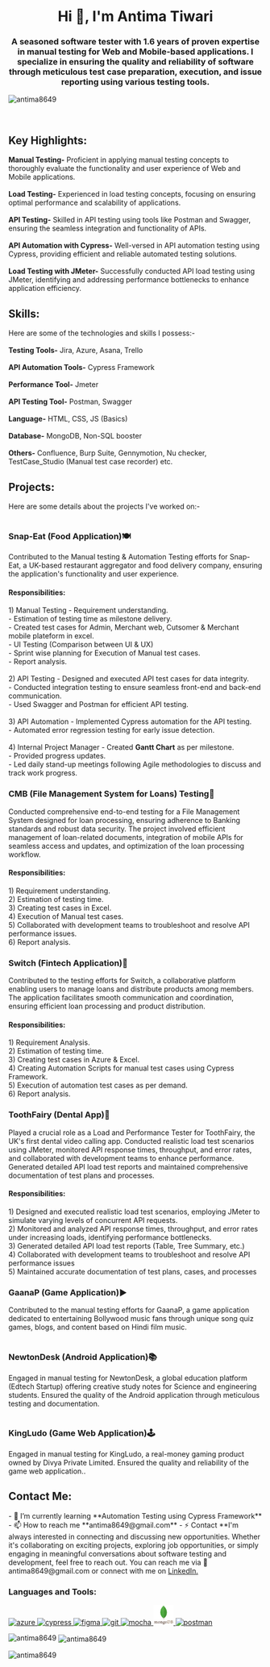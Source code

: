 <h1 align="center">Hi 👋, I'm Antima Tiwari</h1>
<h3 align="center">
  A seasoned software tester with 1.6 years of proven expertise in manual
  testing for Web and Mobile-based applications. I specialize in ensuring the
  quality and reliability of software through meticulous test case preparation,
  execution, and issue reporting using various testing tools.
</h3>
<p align="left">
  <img
    src="https://komarev.com/ghpvc/?username=antima8649&label=Profile%20views&color=0e75b6&style=flat"
    alt="antima8649"
  />
</p>

<p align="left">
  <a href="https://twitter.com/" target="blank"
    ><img
      src="https://img.shields.io/twitter/follow/?logo=twitter&style=for-the-badge"
      alt=""
  /></a>
</p>

<h2 align="left">Key Highlights:</h2>
<p align="left">
  <b>Manual Testing-</b> Proficient in applying manual testing concepts to
  thoroughly evaluate the functionality and user experience of Web and Mobile
  applications. <br />
  <br />
  <b>Load Testing-</b> Experienced in load testing concepts, focusing on
  ensuring optimal performance and scalability of applications. <br />
  <br />
  <b>API Testing-</b> Skilled in API testing using tools like Postman and
  Swagger, ensuring the seamless integration and functionality of APIs. <br />
  <br />
  <b>API Automation with Cypress-</b> Well-versed in API automation testing
  using Cypress, providing efficient and reliable automated testing solutions.
  <br />
  <br />
  <b>Load Testing with JMeter-</b> Successfully conducted API load testing using
  JMeter, identifying and addressing performance bottlenecks to enhance
  application efficiency.
</p>

<h2 align="left">Skills:</h2>
<p align="left">
  Here are some of the technologies and skills I possess:-<br />
  <br />
  <b>Testing Tools-</b> Jira, Azure, Asana, Trello <br />
  <br />
  <b>API Automation Tools-</b> Cypress Framework<br />
  <br />
  <b>Performance Tool-</b> Jmeter <br />
  <br />
  <b>API Testing Tool-</b> Postman, Swagger<br />
  <br />
  <b>Language-</b> HTML, CSS, JS (Basics)<br />
  <br />
  <b>Database-</b> MongoDB, Non-SQL booster<br />
  <br />
  <b>Others-</b> Confluence, Burp Suite, Gennymotion, Nu checker,
  TestCase_Studio (Manual test case recorder) etc.
  <br />
</p>

<h2 align="left">Projects:</h2>
<p align="left">
  Here are some details about the projects I've worked on:-<br />
  <br />
  <h3>Snap-Eat (Food Application)🍽️</h3> 
  Contributed to the Manual testing & Automation Testing efforts for Snap-Eat, a UK-based restaurant aggregator and
  food delivery company, ensuring the application's functionality and user
  experience. <br />
  <h4>Responsibilities:</h4>
  1) Manual Testing
  - Requirement understanding. <br />
  - Estimation of testing time as milestone delivery. <br />
  - Created test cases for Admin, Merchant web, Cutsomer & Merchant mobile plateform in excel. <br />
  - UI Testing (Comparison between UI & UX) <br />
  - Sprint wise planning for Execution of Manual test cases. <br />
  - Report analysis.<br />
  <br />
  2) API Testing
  - Designed and executed API test cases for data integrity. <br />
  - Conducted integration testing to ensure seamless front-end and back-end communication. <br />
  - Used Swagger and Postman for efficient API testing.<br />
  <br />
  3) API Automation
  - Implemented Cypress automation for the API testing. <br />
  - Automated error regression testing for early issue detection.<br />
  <br />
  4) Internal Project Manager
  - Created <b>Gantt Chart</b> as per milestone. <br />
  - Provided progress updates. <br />
  - Led daily stand-up meetings following Agile methodologies to discuss and track work progress.
  <br />
  <h3> CMB (File Management System for Loans) Testing📁</h3> 
  Conducted comprehensive end-to-end testing for a File Management System designed for
  loan processing, ensuring adherence to Banking standards and robust data
  security. The project involved efficient management of loan-related documents,
  integration of mobile APIs for seamless access and updates, and optimization
  of the loan processing workflow.<br />
  <h4>Responsibilities:</h4>
  1) Requirement understanding.<br />
  2) Estimation of testing time.<br />
  3) Creating test cases in Excel. <br />
  4) Execution of Manual test cases.<br />
  5) Collaborated with development teams to troubleshoot and resolve API performance issues.<br />
  6) Report analysis.
  <br />
  <h3>Switch (Fintech Application)🔄</h3> 
  Contributed to the testing efforts for Switch, a collaborative platform enabling users to manage loans and distribute
  products among members. The application facilitates smooth communication and
  coordination, ensuring efficient loan processing and product distribution.
  <h4>Responsibilities:</h4>
  1) Requirement Analysis.<br />
  2) Estimation of testing time.<br />
  3) Creating test cases in Azure & Excel. <br />
  4) Creating Automation Scripts for manual test cases using Cypress Framework.<br />
  5) Execution of automation test cases as per demand.<br />
  6) Report analysis.
  <br />
  <h3>ToothFairy (Dental App)🧚</h3> 
  Played a crucial role as a Load and Performance Tester for ToothFairy, the UK's first dental video calling app.
  Conducted realistic load test scenarios using JMeter, monitored API response
  times, throughput, and error rates, and collaborated with development teams to
  enhance performance. Generated detailed API load test reports and maintained
  comprehensive documentation of test plans and processes.<br />
  <h4>Responsibilities:</h4>
  1) Designed and executed realistic load test scenarios, employing JMeter to simulate varying levels of concurrent API requests.<br />
  2) Monitored and analyzed API response times, throughput, and error rates under increasing loads, identifying performance bottlenecks.<br />
  3) Generated detailed API load test reports (Table, Tree Summary, etc.) <br />
  4) Collaborated with development teams to troubleshoot and resolve API performance issues<br />
  5) Maintained accurate documentation of test plans, cases, and processes
  <br />
  <h3>GaanaP (Game Application)▶️</h3> 
  Contributed to the manual testing efforts for GaanaP, a game application dedicated to entertaining Bollywood music fans
  through unique song quiz games, blogs, and content based on Hindi film
  music.<br />
  <br />
  <h3>NewtonDesk (Android Application)📚</h3> Engaged in manual testing for
  NewtonDesk, a global education platform (Edtech Startup) offering creative
  study notes for Science and engineering students. Ensured the quality of the
  Android application through meticulous testing and documentation.<br />
  <br />
  <h3>KingLudo (Game Web Application)🕹️</h3> 
  Engaged in manual testing for KingLudo, a real-money gaming product owned by Divya Private Limited. Ensured
  the quality and reliability of the game web application..
  <br />
</p>

<h2 align="left">Contact Me:</h2>
<p align="left">
  - 🌱 I’m currently learning **Automation Testing using Cypress Framework** -
  📫 How to reach me **antima8649@gmail.com** - ⚡ Contact **I'm always
  interested in connecting and discussing new opportunities. Whether it's
  collaborating on exciting projects, exploring job opportunities, or simply
  engaging in meaningful conversations about software testing and development,
  feel free to reach out. You can reach me via 📧 antima8649@gmail.com or
  connect with me on
  <a
    href="https://www.linkedin.com/in/antima-tiwari-565869a4?utm_source=share&utm_campaign=share_via&utm_content=profile&utm_medium=android_app"
    >LinkedIn.</a
  >
</p>

<h3 align="left">Languages and Tools:</h3>
<p align="left">
  <a href="https://azure.microsoft.com/en-in/" target="_blank" rel="noreferrer">
    <img
      src="https://www.vectorlogo.zone/logos/microsoft_azure/microsoft_azure-icon.svg"
      alt="azure"
      width="40"
      height="40"
    />
  </a>
  <a href="https://www.cypress.io" target="_blank" rel="noreferrer">
    <img
      src="https://raw.githubusercontent.com/simple-icons/simple-icons/6e46ec1fc23b60c8fd0d2f2ff46db82e16dbd75f/icons/cypress.svg"
      alt="cypress"
      width="40"
      height="40"
    />
  </a>
  <a href="https://www.figma.com/" target="_blank" rel="noreferrer">
    <img
      src="https://www.vectorlogo.zone/logos/figma/figma-icon.svg"
      alt="figma"
      width="40"
      height="40"
    />
  </a>
  <a href="https://git-scm.com/" target="_blank" rel="noreferrer">
    <img
      src="https://www.vectorlogo.zone/logos/git-scm/git-scm-icon.svg"
      alt="git"
      width="40"
      height="40"
    />
  </a>
  <a href="https://mochajs.org" target="_blank" rel="noreferrer">
    <img
      src="https://www.vectorlogo.zone/logos/mochajs/mochajs-icon.svg"
      alt="mocha"
      width="40"
      height="40"
    />
  </a>
  <a href="https://www.mongodb.com/" target="_blank" rel="noreferrer">
    <img
      src="https://raw.githubusercontent.com/devicons/devicon/master/icons/mongodb/mongodb-original-wordmark.svg"
      alt="mongodb"
      width="40"
      height="40"
    />
  </a>
  <a href="https://postman.com" target="_blank" rel="noreferrer">
    <img
      src="https://www.vectorlogo.zone/logos/getpostman/getpostman-icon.svg"
      alt="postman"
      width="40"
      height="40"
    />
  </a>
</p>

<p>
  <img
    align="left"
    src="https://github-readme-stats.vercel.app/api/top-langs?username=antima8649&show_icons=true&locale=en&layout=compact"
    alt="antima8649"
  />
</p>

<p>
  &nbsp;<img
    align="center"
    src="https://github-readme-stats.vercel.app/api?username=antima8649&show_icons=true&locale=en"
    alt="antima8649"
  />
</p>

<p>
  <img
    align="center"
    src="https://github-readme-streak-stats.herokuapp.com/?user=antima8649&"
    alt="antima8649"
  />
</p>

